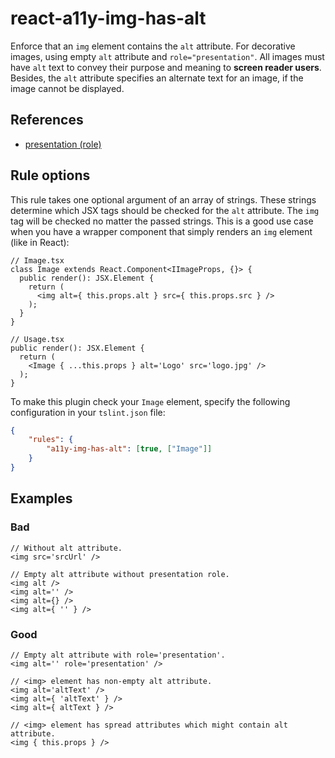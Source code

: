 # react-a11y-img-has-alt

Enforce that an `img` element contains the `alt` attribute. For decorative images, using empty `alt` attribute and `role="presentation"`. All images must have `alt` text to convey their purpose and meaning to **screen reader users**.
Besides, the `alt` attribute specifies an alternate text for an image, if the image cannot be displayed.

## References

-   [presentation (role)](https://www.w3.org/TR/wai-aria-1.1/#presentation)

## Rule options

This rule takes one optional argument of an array of strings.
These strings determine which JSX tags should be checked for the `alt` attribute.
The `img` tag will be checked no matter the passed strings.
This is a good use case when you have a wrapper component that simply renders an `img` element (like in React):

```tsx
// Image.tsx
class Image extends React.Component<IImageProps, {}> {
  public render(): JSX.Element {
    return (
      <img alt={ this.props.alt } src={ this.props.src } />
    );
  }
}

// Usage.tsx
public render(): JSX.Element {
  return (
    <Image { ...this.props } alt='Logo' src='logo.jpg' />
  );
}

```

To make this plugin check your `Image` element, specify the following configuration in your `tslint.json` file:

```json
{
    "rules": {
        "a11y-img-has-alt": [true, ["Image"]]
    }
}
```

## Examples

### Bad

```tsx
// Without alt attribute.
<img src='srcUrl' />

// Empty alt attribute without presentation role.
<img alt />
<img alt='' />
<img alt={} />
<img alt={ '' } />
```

### Good

```tsx
// Empty alt attribute with role='presentation'.
<img alt='' role='presentation' />

// <img> element has non-empty alt attribute.
<img alt='altText' />
<img alt={ 'altText' } />
<img alt={ altText } />

// <img> element has spread attributes which might contain alt attribute.
<img { this.props } />
```
